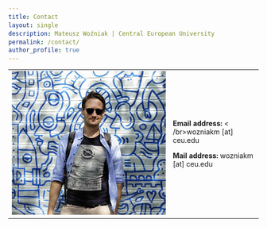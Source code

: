 ```yaml
---
title: Contact
layout: single
description: Mateusz Woźniak | Central European University
permalink: /contact/
author_profile: true
---
```


<div>
  <table cellspacing="0" cellpadding="0">
    <tr>
      <td>
        <img src="/assets/images/MW_pic_001.jpg">
      </td>
      <td>
        <p><b>Email address:</b> < /br>wozniakm [at] ceu.edu</p>
        <p><b>Mail address:</b> wozniakm [at] ceu.edu</p>
      </td>
    </tr>
  </table>
</div>
